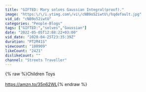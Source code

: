 ```yaml
---
title: "GIFTED: Mary solves Gaussian Integral(proof)."
image: "https:\/\/i.ytimg.com\/vi\/cNB9o52iwtU\/hqdefault.jpg"
vid_id: "cNB9o52iwtU"
categories: "People-Blogs"
tags: ["GIFTED:","solves","Gaussian"]
date: "2022-05-05T12:08:22+03:00"
vid_date: "2020-04-25T23:35:39Z"
duration: "PT2M41S"
viewcount: "180909"
likeCount: "2421"
dislikeCount: ""
channel: "Streets Traveller"
---
```

{% raw %}Children Toys <br /><br /><a rel="nofollow" target="blank" href="https://amzn.to/35n62WL">https://amzn.to/35n62WL</a>{% endraw %}
